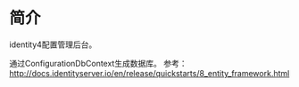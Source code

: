 # 简介
identity4配置管理后台。

通过ConfigurationDbContext生成数据库。
参考：http://docs.identityserver.io/en/release/quickstarts/8_entity_framework.html
